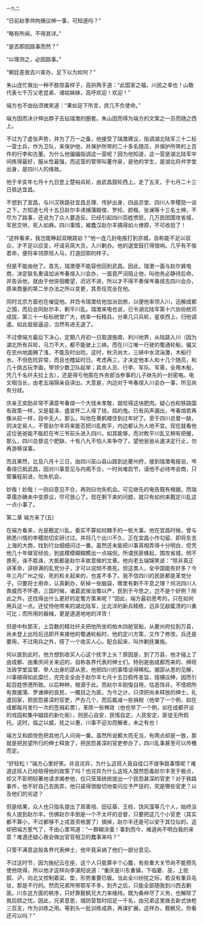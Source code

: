     一九二 

   “日前赵季帅拘捕议绅一事，可知道吗？”

   “略有所闻，不得其详。”

   “是否即因路事而然？”

   “以理测之，必因路事。”

   “朝廷差我去川查办，足下以为如何？”

   朱山连忙做出一种不胜惊喜样子，高拱两手道：“此国家之福，川民之幸也！山敢代表七千万父老昆弟、诸姑姊妹，高呼欢迎！欢迎！”

   端方也不由拈须微笑道：“果如足下所言，庶几不负使命。”

   端方因而决计伸出脖子去钻瑞澂的圈套。朱山因而得为端方的文案之一员而随之西上。

   不过为了虚张声势，并为了万一之备，他接受了瑞澂建议，指调湖北陆军三十二标一营士兵，作为卫队，来保护他，并保护所带的二十多名随员，并保护所带的上百件的行李和古董。为什么他偏偏指调这一营呢？因为他知道，这一营是湖北陆军中间练得最好，服从性最强，而这营的管带叫董作泉，是他的学生，是湖北将弁学堂出身，是四川人的缘故。

   他于辛亥年七月十九日登上楚裕兵轮，由武昌鼓轮西上。走了五天，于七月二十三日抵达宜昌。

   不想到了宜昌，与川汉铁路驻宜昌总理、传胪出身、四品京堂、四川人李稷勋一谈之下，方知道七月十五日赵尔丰诱捕蒲殿俊、罗纶、颜楷、张澜等十三名士绅，不尽为了路事，还说为了众人要造反。已经引起四川百姓愤怒，几万民团围攻省城，军民交哄，死人如麻。四川事情，被蠢汉赵尔丰搞得如火燎原，不可收拾了！

   “这样看来，我岂能睁起双眼跳岩？”他一连几封电报打到京城，自称能不足以驭众，才不足以应变，吁请另简大员，入川剿办。他的退堂鼓打得很响。几乎有不俟君命，便将率领原班人马，打道回鄂的样子。

   但是不能由他了。首先，瑞澂便不能容他回到武昌。因此，瑞澂一面与赵尔巽电商，决定联名奏请加派岑春煊入川会办，一面竟严词阻止他，叫他务必静待后命。并告诉他，就由于他徘徊瞻望，迟迟不进，所以才不得不奏保岑春煊去四川会办，原来商量的第二步办法之所以变更，其责任完全在他。

   同时北京方面也在催促他。并饬令瑞澂给他加派劲旅，以便他率领入川，迅解成都之围，而后会同赵尔丰，剿平川乱。瑞澂来电也说，已令湖北陆军第十六协协统邓成拔、第三十一标标统曾广大，统率一标精兵，分乘几只兵轮，星夜西上，归他调遣。如此层层逼迫，当然有进无退了。

   不过使端方最后下决心，定期八月初一日取道施南、利川地界，从陆路入川（因为湖北所有兵轮，马力不大，都不能驶上三峡。而在川江唯一行驶的蜀通轮船，偏又在忠州地面搁了浅，不能及时出险。这时，秋汛尚大，三峡中水流湍激，木船行水，不但危险异常，而且也稽延时日。考虑再三，才决定他本人和十几个随员，和几十挑古玩字画，带领少数卫队起旱；其余人员、行李、军队、军需，全用木船，凭几千名纤夫拉上去），还是得亏他那在外务部当参事的儿子继先的一封密电。电文相当长，由老五端锦亲自译出。大意是，内边对于岑春煊入川会办一事，所见尚有分歧。

   庆亲王奕劻非常不满意岑春煊一个大钱未孝敬，就咬得这块肥肉。疑心也和铁路国有政策一样，又是载泽、盛宣怀二人得了钱，捣的鬼。已有风声漏出，岑春煊若再像从前一样，目中无人，那么，叫他在黄鹤楼住到过年好了。至于四川总督一缺，则决定易人，不管赵尔丰将来能否把川乱敉平，内边都认为人地不宜。现在就看他这位爸爸能不能赶在岑三爷前头进入四川，如其能够，而对敉平川乱又稍有把握，那么，四川总督这个肥缺，十有八九不怕人来争夺了。望他爸爸从速决定行止，勿再游移误事。

   而且果然，比及八月十三日，由四川巫山县山路到达夔州府，接到瑞澂电报说，岑春煊已抵武昌，因对川事意见与内阁不合，一时尚难启节，请他不必待岑会商，只管兼程前进，勿失机会。

   妙哉！妙哉！一则曰意见不合，再则曰勿失机会。可见继先的电告既有根据，而瑞莘儒亦确未中变原议，尽可放心了。现在剩下来的问题，就只有如何来戡定川乱这一点小事了。

   第二章 端方来了(五)

   在端方看来，光是戡定川乱，委实不算如何棘手的一桩大事。他在宜昌时候，曾与熟悉川情的李稷勋切实研讨过。并将几个出川不久、正在宜昌小作勾留、即将东去上海的大商，找到行台细细问过一番。虽然还未能把川事真相弄得十分明白，但凭他几十年做官经验，到底模模糊糊瞧出一点端倪。所谓民匪蜂起，围攻省城，悯不畏死，诛不胜诛，大抵都是赵尔丰故意做的文章。他向老五端锦笑说：“除非真正讲革命，讲排满的乱党分子，才可以说悯不畏死。但这类人，全中国能有好多？今年三月广州之役，死的和关起来的，也差不多了。我不信四川的民匪都是革党分子。只要将士用命，认真剿办，斫掉一些脑袋，哪里有剿不平息之理？何况四川人畏威而不怀德，三国时候，诸葛武侯治蜀以严，民到于今思之，岂不是个好例？除此之外，还找得出什么更好的定蜀方策来呢？”因此，端方最初思考的，只在如何用兵这一点。还仗恃他带来的湖北陆军，比北洋的新兵精练，远非见敌辄溃的川勇可比；而所用的器械，更是道道地地的洋货！

   但是中秋那天，上百数的精壮纤夫把他所坐的柏木四舱官船，从夔州府拉到万县，尚未登上出险后迅即开来接他的蜀通轮船时，他的定川方策，又作了修改。兵还是要用，不过用兵之外，搭了一个收买人心。配合起来，叫作剿抚兼施。

   何以直到此时，他方想到收买人心这个抚字上头？原因是，到了万县，他才碰上了由成都、由重庆间关来迎的、自称各界代表的绅士们。特别是由成都而来的、绅班法政学堂监督、举人出身的邵从恩，他把四川的事情谈得稀松。据邵从恩的见解，川事搞得如此糜烂，完完全全由于赵尔丰七月十五日假传圣旨，擅捕议绅，因而引起百姓愤懑所致。以后种种，根源于此。而赵尔丰刚愎自用，怙恶饰非，不惜把所有救援蒲、罗诸绅的良民，一概目之为匪。为今之计，只须把尚未释放的绅士，礼遣回家，把民怨甚深的官吏，严办几个，而后裁减一些捐税（他举了一个例，如在成都每月发行一次的签捐彩票），革除一些稗政（他也举了一个例，如在成都开设的戏园和集中娼妓的新化街），则民心自安，民情自定。人民安定，匪徒无所假托。这时，临之以威，抚之以惠，川事不迎刃而解者，未之有也！

   端方又和颜悦色把其他几人问询一番。虽然所说都大而无当，有两点却是一致，那就是把民望所归的绅士释放了，把民怨甚深的官吏参办了，四川乱事甚至可以传檄而定。

   “好轻松！”端方心里好笑。并且诧异，为什么这班人竟自挂口不提争路事情呢？难道这班人已经晓得他的政策了吗？也诧异为什么这班人既然怨毒赵尔丰至于极点，却又不彰明较著地请求揭参他，仅只笼笼统统提出一个民怨甚深的官吏？对于铁路事件，他不好自己去挑弄，他只装得很殷切地查问应予严惩的，究是哪些官吏？以及他们的劣迹？

   但是结果，众人也只指名提出了周善培、田征葵、王棪、饶风藻等几个人，始终没有人提到赵尔丰。仿佛赵尔丰倒是一个不太坏的总督，只要把这几个小官吏（其实都不算小，不过都够不上戎首资格罢了）搞掉，赵尔丰还是可以安于其位似的。这却把端方惹气了，不由心里骂道：“一群糊涂蛋！事到而今，难道尚不明白我的来意？难道还疑心我会做出官官相卫的蠢事来吗？”

   只管不满意这般各界代表绅士，他毕竟采纳了他们一部分意见。

   不过这时节，因为施纪云在座，这个人只能算半个心腹，有些重大关节尚不能预先使他晓得，所以他才这样向李湛阳说道：“重庆是川东重镇，下临夔、巫，上扼叙、泸，向北又控制着梁、垫，形势重要已极。当此全川纷扰之际，若没有重兵屯驻，那是不行的。然而兄弟所带鄂军不多，到齐之后，只能全部随我到川西去剿匪。川东这方面的秩序，只好靠觐枫兄大力来维持。既为桑梓尽了义务，也解除了我后顾之忧。因此，兄弟意思，城防营暂时招足一千名，由兄弟这里拨去新式快枪三百支，作为训练之用。等到头一批训练成熟，再谋扩展。这样办，觐枫兄，你看还可以吗？”

